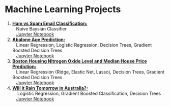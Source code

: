 # Machine Learning Projects

1. <b> [Ham vs Spam Email Classification:](https://github.com/ginapark/Machine-Learning/blob/master/naive_bayes/naive_bayes_classifier.pdf) <br></b>
&nbsp; &nbsp;Naive Baysian Classifier <br>
&nbsp; &nbsp;[Jupyter Notebook](https://github.com/ginapark/Machine-Learning/blob/master/naive_bayes/naive_bayes_classifier.ipynb)
2. <b>[Abalone Age Prediction:](https://github.com/ginapark/Machine-Learning/blob/master/abalone/abalone.pdf)<br></b>
&nbsp; &nbsp;Linear Regression, Logistic Regression, Decision Trees, Gradient Boosted Decision Trees<br>
&nbsp; &nbsp;[Jupyter Notebook](https://github.com/ginapark/Machine-Learning/blob/master/abalone/Abalone.ipynb)
3. <b>[Boston Housing Nitrogen Oxide Level and Median House Price Prediction:](https://github.com/ginapark/Machine-Learning/blob/master/boston_housing/boston_housing.pdf) <br></b>
&nbsp; &nbsp;Linear Regression (Ridge, Elastic Net, Lasso), Decision Trees, Gradient Boosted Decision Trees<br>
&nbsp; &nbsp;[Jupyter Notebook](https://github.com/ginapark/Machine-Learning/blob/master/boston_housing/boston_housing.ipynb)
4. <b> [Will it Rain Tomorrow in Australia?:](https://github.com/ginapark/Machine-Learning/blob/master/rain_australia/predicting_rain.pdf)</b><br>
&nbsp; &nbsp; Logistic Regression, Gradient Boosted Classification, Decision Trees <br>
&nbsp; &nbsp;[Jupyter Notebook](https://github.com/ginapark/Machine-Learning/blob/master/rain_australia/predicting_rain.ipynb)
